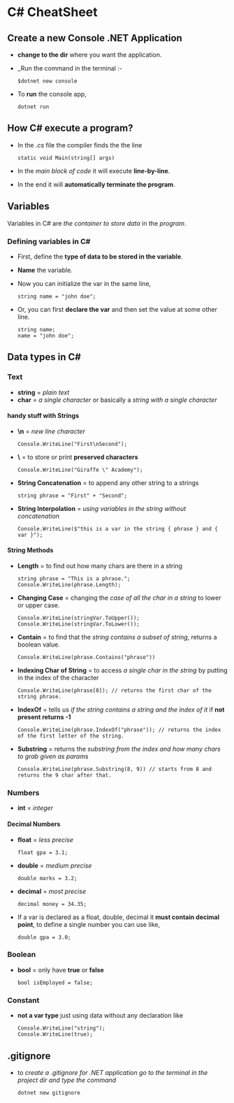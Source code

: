# C# CheatSheet

## Create a new Console .NET Application

- **change to the dir** where you want the application.

- \_Run the command in the terminal :-

  ```
  $dotnet new console
  ```

- To **run** the console app,
  ```
  dotnet run
  ```

## How C# execute a program?

- In the _.cs_ file the compiler finds the the line

  ```
  static void Main(string[] args)
  ```

- In the _main block of code_ it will execute **line-by-line**.

- In the end it will **automatically terminate the program**.

## Variables

Variables in C# are _the container to store data_ in the _program_.

### Defining variables in C#

- First, define the **type of data to be stored in the variable**.
- **Name** the variable.

- Now you can initialize the var in the same line,

  ```
  string name = "john doe";
  ```

- Or, you can first **declare the var** and then set the value at some other line.
  ```
  string name;
  name = "john doe";
  ```

## Data types in C#

### Text

- **string** = _plain text_
- **char** = _a single character_ or basically a _string with a single character_

#### handy stuff with Strings

- **\n** = _new line character_

  ```
  Console.WriteLine("First\nSecond");
  ```

- **\\** = to store or print **preserved characters**

  ```
  Console.WriteLine("Giraffe \" Academy");
  ```

- **String Concatenation** = to append any other string to a strings

  ```
  string phrase = "First" + "Second";
  ```

- **String Interpolation** = _using variables in the string without concatenation_
  ```
  Console.WriteLine($"this is a var in the string { phrase } and { var }");
  ```

#### String Methods

- **Length** = to find out how many chars are there in a string

  ```
  string phrase = "This is a phrase.";
  Console.WriteLine(phrase.Length);
  ```

- **Changing Case** = changing the _case of all the char in a string_ to lower or upper case.

  ```
  Console.WriteLine(stringVar.ToUpper());
  Console.WriteLine(stringVar.ToLower());
  ```

- **Contain** = to find that the _string contains a subset of string_, returns a boolean value.

  ```
  Console.WriteLine(phrase.Contains("phrase"))
  ```

- **Indexing Char of String** = to access _a single char in the string_ by putting in the index of the character

  ```
  Console.WriteLine(phrase[0]); // returns the first char of the string phrase.
  ```

- **IndexOf** = tells us _if the string contains a string and the index of it_ if **not present returns -1**

  ```
  Console.WriteLine(phrase.IndexOf("phrase")); // returns the index of the first letter of the string.
  ```

- **Substring** = returns the _substring from the index and how many chars to grab given as params_
  ```
  Console.WriteLine(phrase.Substring(8, 9)) // starts from 8 and returns the 9 char after that.
  ```

### Numbers

- **int** = _integer_

#### Decimal Numbers

- **float** = _less precise_
  ```
  float gpa = 3.1;
  ```
- **double** = _medium precise_
  ```
  double marks = 3.2;
  ```
- **decimal** = _most precise_
  ```
  decimal money = 34.35;
  ```
- If a var is declared as a float, double, decimal it **must contain decimal point**, to define a single number you can use like,
  ```
  double gpa = 3.0;
  ```

### Boolean

- **bool** = only have **true** or **false**
  ```
  bool isEmployed = false;
  ```

### Constant

- **not a var type** just using data without any declaration like
  ```
  Console.WriteLine("string");
  Console.WriteLine(true);
  ```

## .gitignore

- to _create a .gitignore for .NET application go to the terminal in the project dir and type the command_
  ```
  dotnet new gitignore
  ```
